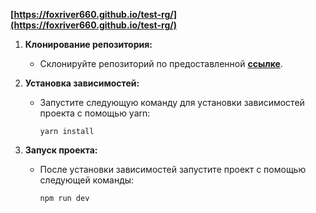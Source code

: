 **[https://foxriver660.github.io/test-rg/](https://foxriver660.github.io/test-rg/)**



1. **Клонирование репозитория:**
   - Склонируйте репозиторий по предоставленной **[ссылке](https://github.com/foxriver660/test-rg)**.

2. **Установка зависимостей:**
   - Запустите следующую команду для установки зависимостей проекта с помощью yarn:
     ```
     yarn install
     ```

3. **Запуск проекта:**
   - После установки зависимостей запустите проект с помощью следующей команды:
     ```
     npm run dev
     ```
